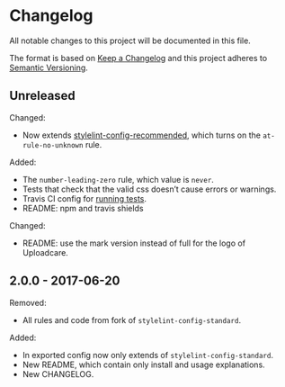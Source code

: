 # Changelog

All notable changes to this project will be documented in this file.

The format is based on [Keep a Changelog](http://keepachangelog.com/)
and this project adheres to [Semantic Versioning](http://semver.org/).

## Unreleased

Changed:

* Now extends [stylelint-config-recommended](https://github.com/stylelint/stylelint-config-recommended),
  which turns on the `at-rule-no-unknown` rule.

Added:

* The `number-leading-zero` rule, which value is `never`.
* Tests that check that the valid css doesn’t cause errors or warnings.
* Travis CI config for [running tests](https://travis-ci.org/uploadcare/stylelint-config-uploadcare).
* README: npm and travis shields

Changed:

* README: use the mark version instead of full for the logo of Uploadcare.

## 2.0.0 - 2017-06-20

Removed:

* All rules and code from fork of `stylelint-config-standard`.

Added:

* In exported config now only extends of `stylelint-config-standard`.
* New README, which contain only install and usage explanations.
* New CHANGELOG.
